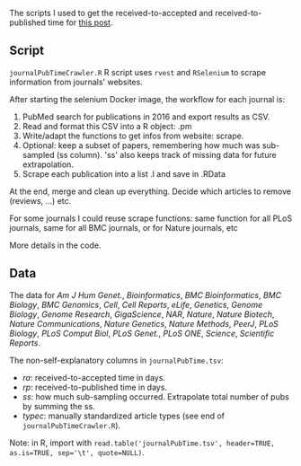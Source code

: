 The scripts I used to get the received-to-accepted and received-to-published time for [this post](http://jmonlong.github.io/Hippocamplus/2018/02/23/journals-comparison/).

## Script

`journalPubTimeCrawler.R` R script uses `rvest` and `RSelenium` to scrape information from journals' websites.

After starting the selenium Docker image, the workflow for each journal is:

1. PubMed search for publications in 2016 and export results as CSV.
1. Read and format this CSV into a R object: <journal>.pm
1. Write/adapt the functions to get infos from website: scrape.<journal>
1. Optional: keep a subset of papers, remembering how much was sub-sampled (ss column). 'ss' also keeps track of missing data for future extrapolation.
1. Scrape each publication into a list <journal>.l and save in <journal>.RData

At the end, merge and clean up everything. Decide which articles to remove (reviews, ...) etc.

For some journals I could reuse scrape functions: same function for all PLoS journals, same for all BMC journals, or for Nature journals, etc

More details in the code.

## Data

The data for *Am J Hum Genet.*, *Bioinformatics*, *BMC Bioinformatics*, *BMC Biology*, *BMC Genomics*, *Cell*, *Cell Reports*, *eLife*, *Genetics*, *Genome Biology*, *Genome Research*, *GigaScience*, *NAR*, *Nature*, *Nature Biotech*, *Nature Communications*, *Nature Genetics*, *Nature Methods*, *PeerJ*, *PLoS Biology*, *PLoS Comput Biol*, *PLoS Genet.*, *PLoS ONE*, *Science*, *Scientific Reports*.

The non-self-explanatory columns in `journalPubTime.tsv`:

- *ra*: received-to-accepted time in days.
- *rp*: received-to-published time in days.
- *ss*: how much sub-sampling occurred. Extrapolate total number of pubs by summing the ss.
- *typec*: manually standardized article types (see end of `journalPubTimeCrawler.R`).

Note: in R, import with `read.table('journalPubTime.tsv', header=TRUE, as.is=TRUE, sep='\t', quote=NULL)`. 
